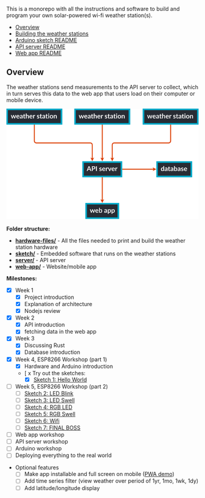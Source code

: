 This is a monorepo with all the instructions and software to build and program your own solar-powered wi-fi weather station(s).

- [Overview](#overview)
- [Building the weather stations](hardware-files/README.md)
- [Arduino sketch README](sketch/README.md)
- [API server README](server/README.md)
- [Web app README](web-app/README.md)

## Overview

The weather stations send measurements to the API server to collect, which in turn serves this data to the web app that users load on their computer or mobile device.

![diagram overviewing the software architecture](./diagram.svg)

<!-- (Flowchart generated using [gojs](https://gojs.net/latest/samples/flowchart.html). Load `diagram.json` onto their site to generate a new svg.) -->

**Folder structure:**

- **[hardware-files/](hardware-files/)** - All the files needed to print and build the weather station hardware
- **[sketch/](sketch/)** - Embedded software that runs on the weather stations
- **[server/](server/)** - API server
- **[web-app/](web-app/)** - Website/mobile app

**Milestones:**

- [x] Week 1
  - [x] Project introduction
  - [x] Explanation of architecture
  - [x] Nodejs review
- [x] Week 2
  - [x] API introduction
  - [x] fetching data in the web app
- [x] Week 3
  - [x] Discussing Rust
  - [x] Database introduction
- [x] Week 4, ESP8266 Workshop (part 1)
  - [x] Hardware and Arduino introduction
  - [ x Try out the sketches:
    - [x] [Sketch 1: Hello World](https://gist.github.com/jaythomas/69a7bacf49e3f26ae8311a25ec416702)
- [ ] Week 5, ESP8266 Workshop (part 2)
    - [ ] [Sketch 2: LED Blink](https://gist.github.com/jaythomas/5bc647d795368d76fbcd233d69ee4246)
    - [ ] [Sketch 3: LED Swell](https://gist.github.com/jaythomas/56faf188e171e11e31d73bcf0457b042)
    - [ ] [Sketch 4: RGB LED](https://gist.github.com/jaythomas/2163c926c71bd153f35c89ae6f34b350)
    - [ ] [Sketch 5: RGB Swell](https://gist.github.com/jaythomas/4e1c2e71ac708f6263b3ec3324602426)
    - [ ] [Sketch 6: Wifi](https://gist.github.com/jaythomas/c6a8850c13ec2fddc878c8dadebfae91)
    - [ ] [Sketch 7: FINAL BOSS](https://gist.github.com/jaythomas/0f9becea61da928d38879eb3563897fa)
- [ ] Web app workshop
- [ ] API server workshop
- [ ] Arduino workshop
- [ ] Deploying everything to the real world
- Optional features
  - [ ] Make app installable and full screen on mobile ([PWA demo](https://youtu.be/S7TIVG5F2xw))
  - [ ] Add time series filter (view weather over period of 1yr, 1mo, 1wk, 1dy)
  - [ ] Add latitude/longitude display
